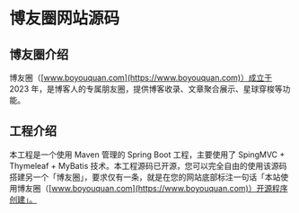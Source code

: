# 博友圈网站源码

## 博友圈介绍

博友圈（[www.boyouquan.com](https://www.boyouquan.com)）成立于 2023 年，是博客人的专属朋友圈，提供博客收录、文章聚合展示、星球穿梭等功能。

## 工程介绍

本工程是一个使用 Maven 管理的 Spring Boot 工程，主要使用了 SpingMVC + Thymeleaf + MyBatis 技术。本工程源码已开源，您可以完全自由的使用该源码搭建另一个「博友圈」，要求仅有一条，就是在您的网站底部标注一句话「本站使用博友圈（[www.boyouquan.com](https://www.boyouquan.com)）开源程序创建」。

